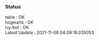 ### Status


table : OK  
hogwarts : OK  
icy-bot : OK  
Latest Update : 2021-11-08 04:09:16.035053
